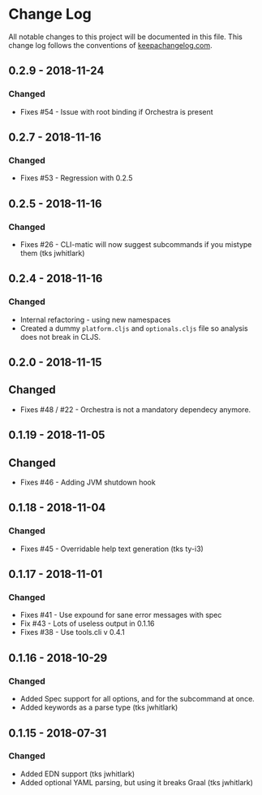# Change Log
All notable changes to this project will be documented in this file. This change log follows the conventions of [keepachangelog.com](http://keepachangelog.com/).

## 0.2.9 - 2018-11-24
### Changed
* Fixes #54 - Issue with root binding if Orchestra is present

## 0.2.7 - 2018-11-16
### Changed
* Fixes #53 - Regression with 0.2.5

## 0.2.5 - 2018-11-16
### Changed
* Fixes #26 - CLI-matic will now suggest subcommands if you mistype them (tks jwhitlark)

## 0.2.4 - 2018-11-16
### Changed
* Internal refactoring - using new namespaces
* Created a dummy `platform.cljs` and `optionals.cljs` file so analysis does not break in CLJS.


## 0.2.0 - 2018-11-15
## Changed
* Fixes #48 / #22 - Orchestra is not a mandatory dependecy anymore.


## 0.1.19 - 2018-11-05
## Changed
* Fixes #46 - Adding JVM shutdown hook


## 0.1.18 - 2018-11-04
### Changed
* Fixes #45 - Overridable help text generation (tks ty-i3) 


## 0.1.17 - 2018-11-01
### Changed
* Fixes #41 - Use expound for sane error messages with spec
* Fix #43 - Lots of useless output in 0.1.16
* Fixes #38 - Use tools.cli v 0.4.1


## 0.1.16 - 2018-10-29
### Changed
- Added Spec support for all options, and for the subcommand at once.
- Added keywords as a parse type (tks jwhitlark)


## 0.1.15 - 2018-07-31
### Changed
- Added EDN support (tks jwhitlark)
- Added optional YAML parsing, but using it breaks Graal (tks jwhitlark)
